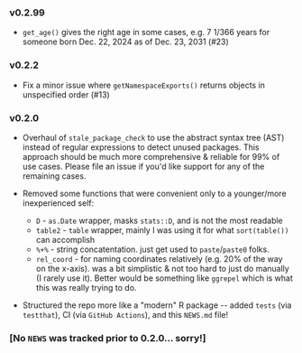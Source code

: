 ### v0.2.99

 * `get_age()` gives the right age in some cases, e.g. 7 1/366 years for someone born Dec. 22, 2024 as of Dec. 23, 2031 (#23)

### v0.2.2

 * Fix a minor issue where `getNamespaceExports()` returns objects in unspecified order (#13)

### v0.2.0

 * Overhaul of `stale_package_check` to use the abstract syntax tree (AST) instead of regular expressions to detect unused packages. This approach should be much more comprehensive & reliable for 99% of use cases. Please file an issue if you'd like support for any of the remaining cases.
 
 * Removed some functions that were convenient only to a younger/more inexperienced self:
   + `D` - `as.Date` wrapper, masks `stats::D`, and is not the most readable
   + `table2` - `table` wrapper, mainly I was using it for what `sort(table())` can accomplish
   + `%+%` - string concatentation. just get used to `paste`/`paste0` folks.
   + `rel_coord` - for naming coordinates relatively (e.g. 20% of the way on the x-axis). was a bit simplistic & not too hard to just do manually (I rarely use it). Better would be something like `ggrepel` which is what this was really trying to do.
 
 * Structured the repo more like a "modern" R package -- added `tests` (via `testthat`), CI (via `GitHub Actions`), and this `NEWS.md` file!

### [No `NEWS` was tracked prior to 0.2.0... sorry!]
